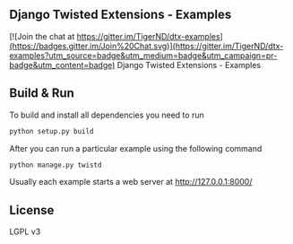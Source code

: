 ## Django Twisted Extensions - Examples

[![Join the chat at https://gitter.im/TigerND/dtx-examples](https://badges.gitter.im/Join%20Chat.svg)](https://gitter.im/TigerND/dtx-examples?utm_source=badge&utm_medium=badge&utm_campaign=pr-badge&utm_content=badge)
Django Twisted Extensions - Examples

## Build & Run
To build and install all dependencies you need to run
```sh
python setup.py build
```
After you can run a particular example using the following command
```sh
python manage.py twistd
```
Usually each example starts a web server at http://127.0.0.1:8000/

## License

LGPL v3
